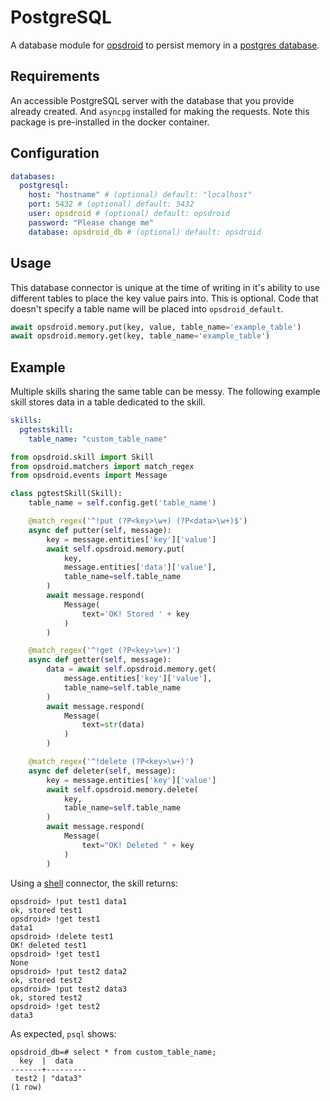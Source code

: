 # PostgreSQL

A database module for [opsdroid](https://github.com/opsdroid/opsdroid) to persist memory in a [postgres database](https://www.postgresql.org/).

## Requirements
An accessible PostgreSQL server with the database that you provide already created.
And `asyncpg` installed for making the requests. Note this package is pre-installed in the docker container.

## Configuration

```yaml
databases:
  postgresql:
    host: "hostname" # (optional) default: "localhost"
    port: 5432 # (optional) default: 5432
    user: opsdroid # (optional) default: opsdroid
    password: "Please change me"
    database: opsdroid_db # (optional) default: opsdroid
```

## Usage
This database connector is unique at the time of writing in it's ability to use different tables to place the key value pairs into. This is optional. Code that doesn't specify a table name will be placed into `opsdroid_default`.
```python
await opsdroid.memory.put(key, value, table_name='example_table')
await opsdroid.memory.get(key, table_name='example_table')
```

## Example
Multiple skills sharing the same table can be messy. The following example skill stores data in a table dedicated to the skill.

```yaml
skills:
  pgtestskill:
    table_name: "custom_table_name"
```

```python
from opsdroid.skill import Skill
from opsdroid.matchers import match_regex
from opsdroid.events import Message

class pgtestSkill(Skill):
	table_name = self.config.get('table_name')

    @match_regex('^!put (?P<key>\w+) (?P<data>\w+)$')
    async def putter(self, message):
		key = message.entities['key']['value']
        await self.opsdroid.memory.put(
            key,
            message.entities['data']['value'],
            table_name=self.table_name
        )
        await message.respond(
            Message(
                text='OK! Stored ' + key
            )
        )

    @match_regex('^!get (?P<key>\w+)')
    async def getter(self, message):
        data = await self.opsdroid.memory.get(
            message.entities['key']['value'],
            table_name=self.table_name
        )
        await message.respond(
            Message(
                text=str(data)
            )
        )

    @match_regex('^!delete (?P<key>\w+)')
    async def deleter(self, message):
		key = message.entities['key']['value']
        await self.opsdroid.memory.delete(
            key,
            table_name=self.table_name
        )
        await message.respond(
            Message(
                text="OK! Deleted " + key
            )
        )
```

Using  a [shell](../connectors/shell) connector, the skill returns:
```
opsdroid> !put test1 data1
ok, stored test1
opsdroid> !get test1
data1
opsdroid> !delete test1
OK! deleted test1
opsdroid> !get test1
None
opsdroid> !put test2 data2
ok, stored test2
opsdroid> !put test2 data3
ok, stored test2
opsdroid> !get test2
data3
```
As expected, `psql` shows:
```
opsdroid_db=# select * from custom_table_name;
  key  |  data   
-------+---------
 test2 | "data3"
(1 row)
```
